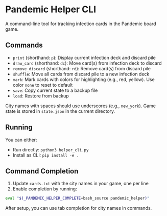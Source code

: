 # Pandemic Helper CLI

A command-line tool for tracking infection cards in the Pandemic board game.

## Commands

- `print` (shorthand: `p`): Display current infection deck and discard pile
- `draw_card` (shorthand: `dc`): Move card(s) from infection deck to discard
- `remove_discard` (shorthand: `rd`): Remove card(s) from discard pile
- `shuffle`: Move all cards from discard pile to a new infection deck
- `mark`: Mark cards with colors for highlighting (e.g., red, yellow). Use color `none` to reset to default
- `save`: Copy current state to a backup file
- `load`: Restore from backup

City names with spaces should use underscores (e.g., `new_york`). Game state is stored in `state.json` in the current directory.

## Running

You can either:
- Run directly: `python3 helper_cli.py`
- Install as CLI: `pip install -e .`

## Command Completion

1. Update `cards.txt` with the city names in your game, one per line
2. Enable completion by running:
```bash
eval "$(_PANDEMIC_HELPER_COMPLETE=bash_source pandemic_helper)"
```

After setup, you can use tab completion for city names in commands.
